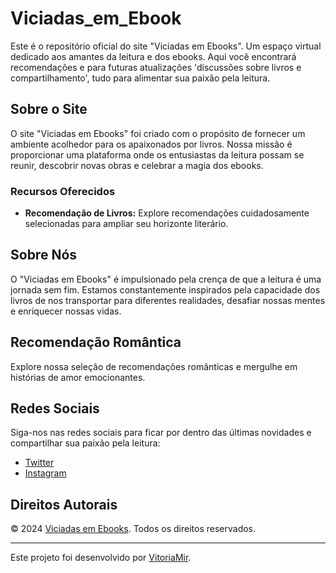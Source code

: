 # Viciadas_em_Ebook

Este é o repositório oficial do site "Viciadas em Ebooks". Um espaço virtual dedicado aos amantes da leitura e dos ebooks. Aqui você encontrará recomendações e para futuras atualizações 'discussões sobre livros e compartilhamento', tudo para alimentar sua paixão pela leitura.

## Sobre o Site

O site "Viciadas em Ebooks" foi criado com o propósito de fornecer um ambiente acolhedor para os apaixonados por livros. Nossa missão é proporcionar uma plataforma onde os entusiastas da leitura possam se reunir, descobrir novas obras e celebrar a magia dos ebooks.

### Recursos Oferecidos

- **Recomendação de Livros:** Explore recomendações cuidadosamente selecionadas para ampliar seu horizonte literário.

## Sobre Nós

O "Viciadas em Ebooks" é impulsionado pela crença de que a leitura é uma jornada sem fim. Estamos constantemente inspirados pela capacidade dos livros de nos transportar para diferentes realidades, desafiar nossas mentes e enriquecer nossas vidas.

## Recomendação Romântica

Explore nossa seleção de recomendações românticas e mergulhe em histórias de amor emocionantes.

## Redes Sociais

Siga-nos nas redes sociais para ficar por dentro das últimas novidades e compartilhar sua paixão pela leitura:

- [Twitter](https://x.com/Viciadas_ebook)
- [Instagram](https://www.instagram.com/viciadas_em_ebooks)

## Direitos Autorais

© 2024 [Viciadas em Ebooks](https://github.com/VitoriaMir). Todos os direitos reservados.

---

Este projeto foi desenvolvido por [VitoriaMir](https://github.com/VitoriaMir).
